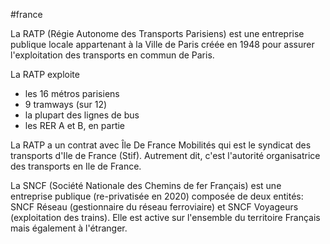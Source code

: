 #france 

La RATP (Régie Autonome des Transports Parisiens) est une entreprise publique locale appartenant à la Ville de Paris créée en 1948 pour assurer l'exploitation des transports en commun de Paris.

La RATP exploite
- les 16 métros parisiens
- 9 tramways (sur 12)
- la plupart des lignes de bus
- les RER A et B, en partie 

La RATP a un contrat avec Île De France Mobilités qui est le syndicat des transports d'Ile de France (Stif). Autrement dit, c'est l'autorité organisatrice des transports en Ile de France.

La SNCF (Société Nationale des Chemins de fer Français) est une entreprise publique (re-privatisée en 2020) composée de deux entités: SNCF Réseau (gestionnaire du réseau ferroviaire) et SNCF Voyageurs (exploitation des trains). Elle est active sur l'ensemble du territoire Français mais également à l'étranger.